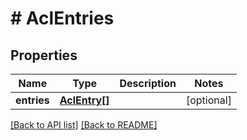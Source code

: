 # # AclEntries

## Properties

Name | Type | Description | Notes
------------ | ------------- | ------------- | -------------
**entries** | [**AclEntry[]**](AclEntry.md) |  | [optional] 


[[Back to API list]](../../README.md#endpoints) [[Back to README]](../../README.md)
